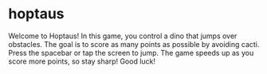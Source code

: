 # hoptaus
Welcome to Hoptaus! In this game, you control a dino that jumps over obstacles. The goal is to score as many points as possible by avoiding cacti. Press the spacebar or tap the screen to jump. The game speeds up as you score more points, so stay sharp! Good luck!
